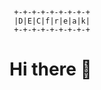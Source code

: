 ```
 +-+-+-+-+-+-+-+-+
 |D|E|C|f|r|e|a|k|
 +-+-+-+-+-+-+-+-+
```

# Hi there 👋

<!--
**decfreak/decfreak** is a ✨ _special_ ✨ repository because its `README.md` (this file) appears on your GitHub profile.

Here are some ideas to get you started:

- 🔭 I’m currently working on ...
- 🌱 I’m currently learning ...
- 👯 I’m looking to collaborate on ...
- 🤔 I’m looking for help with ...
- 💬 Ask me about ...
- 📫 How to reach me: ...
- 😄 Pronouns: ...
- ⚡ Fun fact: ...
-->
